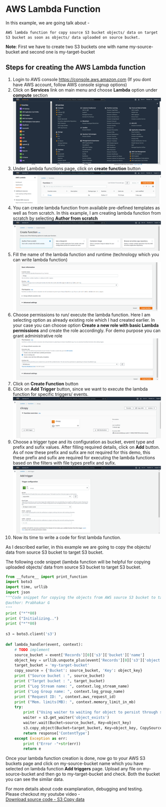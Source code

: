 # AWS Lambda Function

In this example, we are going talk about - 
```
AWS lambda function for copy source S3 bucket objects/ data on target S3 bucket as soon as objects/ data uploaded on source bucket.
```
**Note**: First we have to create two S3 buckets one with name my-source-bucket and second one is my-target-bucket

Steps for creating the AWS Lambda function
-------------
 1.  Login to AWS console https://console.aws.amazon.com (If you dont have AWS account, follow AWS console signup options)
 1.  Click on **Services** link on main menu and choose **Lambda** option under **compute** section
 ![alt text](https://github.com/cloudnative-ninja/aws-lambda-function/blob/master/images/aws_services.PNG)
 1.  Under Lambda functions page, click on **create function** button
 ![alt text](https://github.com/cloudnative-ninja/aws-lambda-function/blob/master/images/aws_lambda_creation1.PNG)
 1.  You can create lambda function from available pre-defined templates as well as from scratch. In this example, I am creating lambda function from scratch by selecting **Author from scratch**
 ![alt text](https://github.com/cloudnative-ninja/aws-lambda-function/blob/master/images/aws_lambda_creation2.PNG)
 1. Fill the name of the lambda function and runtime (technology which you can write lambda function)
 ![alt text](https://github.com/cloudnative-ninja/aws-lambda-function/blob/master/images/aws_lambda_creation3.PNG)
 1. Choose permissions to run/ execute the lambda function. Here I am selecting option as already existing role which I had created earlier. In your case you can choose option **Create a new role with basic Lambda permissions** and create the role accordingly. For demo purpose you can grant administrative role
 ![alt text](https://github.com/cloudnative-ninja/aws-lambda-function/blob/master/images/aws_lambda_creation4.PNG)
 1. Click on **Create Function** button
 1. Click on **Add Trigger** button, since we want to execute the lambda function for specific triggers/ events.
 ![alt text](https://github.com/cloudnative-ninja/aws-lambda-function/blob/master/images/aws_lambda_creation5.PNG)
 1. Choose a trigger type and its configuration as bucket, event type and prefix and sufix values. After filling required details, click on **Add** button. As of now these prefix and sufix are not required for this demo, this these prefix and sufix are required for executing the lambda functions based on the filters with file types prefix and sufix. 
 ![alt text](https://github.com/cloudnative-ninja/aws-lambda-function/blob/master/images/aws_lambda_creation6.PNG)
 1. Now its time to write a code for first lambda function.
 
 As I described earlier, in this example we are going to copy the objects/ data from source S3 bucket to target S3 bucket.
  
The following code snippet (lambda function will be helpful for copying  uploaded objects/ data from source S3 bucket to target S3 bucket.
```python
from __future__ import print_function
import boto3
import time, urllib
import json
"""Code snippet for copying the objects from AWS source S3 bucket to target S3 bucket as soon as objects uploaded on source S3 bucket
@author: Prabhakar G
"""
print ("*"*80)
print ("Initializing..")
print ("*"*80)

s3 = boto3.client('s3')

def lambda_handler(event, context):
    # TODO implement
    source_bucket = event['Records'][0]['s3']['bucket']['name']
    object_key = urllib.unquote_plus(event['Records'][0]['s3']['object']['key'])
    target_bucket = 'my-target-bucket'
    copy_source = {'Bucket': source_bucket, 'Key': object_key}
    print ("Source bucket : ", source_bucket)
    print ("Target bucket : ", target_bucket)
    print ("Log Stream name: ", context.log_stream_name)
    print ("Log Group name: ", context.log_group_name)
    print ("Request ID: ", context.aws_request_id)
    print ("Mem. limits(MB): ", context.memory_limit_in_mb)
    try:
        print ("Using waiter to waiting for object to persist through s3 service")
        waiter = s3.get_waiter('object_exists')
        waiter.wait(Bucket=source_bucket, Key=object_key)
        s3.copy_object(Bucket=target_bucket, Key=object_key, CopySource=copy_source)
        return response['ContentType']
    except Exception as err:
        print ("Error -"+str(err))
        return e
```

Once your lambda function creation is done, now go to your AWS  S3 buckets page and click on my-source-bucket name which you have selected on lambda function **Add triggers** page.  Upload any file on my-source-bucket and then go to my-target-bucket and check. Both the bucket you can see the similar data.

For more details about code examplanation, debugging and testing.
<br/>
Please checkout my youtube video - 
<br/>
[Download source code - S3 Copy data](../code)